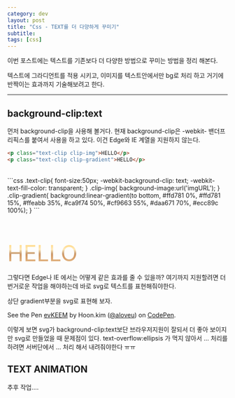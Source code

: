 ```yaml
---
category: dev
layout: post
title: "Css - TEXT를 더 다양하게 꾸미기"
subtitle: 
tags: [css]
---
```

이번 포스트에는 텍스트를 기존보다 더 다양한 방법으로 꾸미는 방법을 정리 해본다.
<!--more-->

텍스트에 그라디언트를 적용 시키고, 이미지를 텍스트안에서만 bg로 처리 하고 거기에 반짝이는 효과까지 기술해보려고 한다.
<hr />

## background-clip:text
먼저 background-clip을 사용해 볼거다. 현재 background-clip은 -webkit- 밴더프리픽스를 붙여서 사용을 하고 있다. 이건 Edge와 IE 계열을 지원하지 않는다.

```html
<p class="text-clip clip-img">HELLO</p>
<p class="text-clip clip-gradient">HELLO</p>
```
<br>
```css
.text-clip{
    font-size:50px;
    -webkit-background-clip: text;
    -webkit-text-fill-color: transparent;
}
.clip-img{
    background-image:url('imgURL');
}
.clip-gradient{
    background:linear-gradient(to bottom, #ffd781 0%, #ffd781 15%, #ffeabb 35%, #ca9f74 50%, #cf9663 55%, #daa671 70%, #ecc89c 100%);
}
```

<p class="text-clip clip-img">HELLO</p>
<p class="text-clip clip-gradient">HELLO</p>

그렇다면 Edge나 IE 에서는 어떻게 같은 효과를 줄 수 있을까? 여기까지 지원할려면 더 번거로운 작업을 해야하는데 바로 svg로 텍스트를 표현해줘야한다.

상단 gradient부분을 svg로 표현해 보자.

<p data-height="300" data-theme-id="28545" data-slug-hash="evKEEM" data-default-tab="html,result" data-user="aloveu" data-embed-version="2" data-pen-title="evKEEM" class="codepen">See the Pen <a href="https://codepen.io/aloveu/pen/evKEEM/">evKEEM</a> by Hoon.kim (<a href="http://codepen.io/aloveu">@aloveu</a>) on <a href="http://codepen.io">CodePen</a>.</p>
<script async src="https://production-assets.codepen.io/assets/embed/ei.js"></script>
<style>
.text-clip{
    font-size:50px;
    -webkit-background-clip: text;
    -webkit-text-fill-color: transparent;
    margin:0 !important;
}
.clip-img{
    background-image:url(/assets/img/post/img_textStyle01.jpg);
}
.clip-gradient{
    background-image:linear-gradient(to bottom, #ffd781 0%, #ffd781 15%, #ffeabb 35%, #ca9f74 50%, #cf9663 55%, #daa671 70%, #ecc89c 100%);
}
</style>

이렇게 보면 svg가 background-clip:text보단 브라우저지원이 잘되서 더 좋아 보이지만 svg로 만들었을 때 문제점이 있다. text-overflow:ellipsis 가 먹지 않아서 ... 처리를 하려면 서버단에서 ... 처리 해서 내려줘야한다 ㅠㅠ

## TEXT ANIMATION
추후 작업....